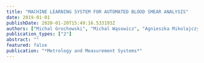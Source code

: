 ```yaml
---
title: "MACHINE LEARNING SYSTEM FOR AUTOMATED BLOOD SMEAR ANALYSIS"
date: 2019-01-01
publishDate: 2020-01-20T15:49:16.533193Z
authors: ["Michal Grochowski", "Michal Wąsowicz", "Agnieszka Mikolajczyk", "Mateusz Ficek", "Marek Kulka", "Maciej Wróbel", "Malgorzata Jędrzejewska-Szczerska"]
publication_types: ["2"]
abstract: ""
featured: false
publication: "*Metrology and Measurement Systems*"
---
```



